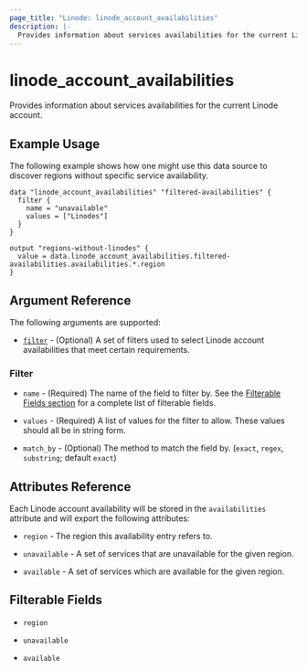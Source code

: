 ```yaml
---
page_title: "Linode: linode_account_availabilities"
description: |-
  Provides information about services availabilities for the current Linode account.
---
```


# linode\_account\_availabilities

Provides information about services availabilities for the current Linode account.

## Example Usage

The following example shows how one might use this data source to discover regions without specific service availability.

```hcl
data "linode_account_availabilities" "filtered-availabilities" {
  filter {
    name = "unavailable"
    values = ["Linodes"]
  }
}

output "regions-without-linodes" {
  value = data.linode_account_availabilities.filtered-availabilities.availabilities.*.region
}
```

## Argument Reference

The following arguments are supported:

* [`filter`](#filter) - (Optional) A set of filters used to select Linode account availabilities that meet certain requirements.

### Filter

* `name` - (Required) The name of the field to filter by. See the [Filterable Fields section](#filterable-fields) for a complete list of filterable fields.

* `values` - (Required) A list of values for the filter to allow. These values should all be in string form.

* `match_by` - (Optional) The method to match the field by. (`exact`, `regex`, `substring`; default `exact`)

## Attributes Reference

Each Linode account availability will be stored in the `availabilities` attribute and will export the following attributes:

* `region` - The region this availability entry refers to.

* `unavailable` - A set of services that are unavailable for the given region.

* `available` - A set of services which are available for the given region.

## Filterable Fields

* `region`

* `unavailable`

* `available`
